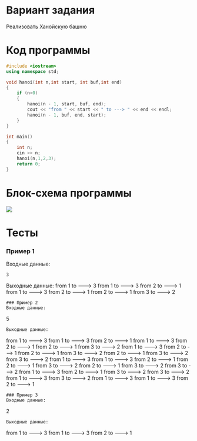 # Вариант задания
Реализовать Ханойскую башню
# Код программы
```cpp
#include <iostream>
using namespace std;

void hanoi(int n,int start, int buf,int end)
{
    if (n>0)
    {
        hanoi(n - 1, start, buf, end);
        cout << "from " << start << " to ---> " << end << endl;
        hanoi(n - 1, buf, end, start);
    }
}

int main()
{
    int n;
    cin >> n;
    hanoi(n,1,2,3);
    return 0;
}
```
# Блок-схема программы
<image src="lab_hanoi.drawio.png">
	
# Тесты
### Пример 1
Входные данные:
```
3
```
Выходные данные:
from 1 to ---> 3
from 1 to ---> 3
from 2 to ---> 1
from 1 to ---> 3
from 2 to ---> 1
from 2 to ---> 1
from 3 to ---> 2
```
### Пример 2
Входные данные:
```
5
```
Выходные данные:
```
from 1 to ---> 3
from 1 to ---> 3
from 2 to ---> 1
from 1 to ---> 3
from 2 to ---> 1
from 2 to ---> 1
from 3 to ---> 2
from 1 to ---> 3
from 2 to ---> 1
from 2 to ---> 1
from 3 to ---> 2
from 2 to ---> 1
from 3 to ---> 2
from 3 to ---> 2
from 1 to ---> 3
from 1 to ---> 3
from 2 to ---> 1
from 2 to ---> 1
from 3 to ---> 2
from 2 to ---> 1
from 3 to ---> 2
from 3 to ---> 2
from 1 to ---> 3
from 2 to ---> 1
from 3 to ---> 2
from 3 to ---> 2
from 1 to ---> 3
from 3 to ---> 2
from 1 to ---> 3
from 1 to ---> 3
from 2 to ---> 1
```
### Пример 3
Входные данные:
```
2
```
Выходные данные:
```
from 1 to ---> 3
from 1 to ---> 3
from 2 to ---> 1
```

